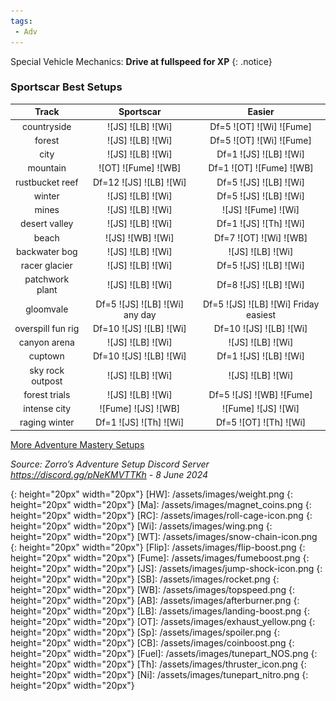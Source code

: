 ```yaml
---
tags:
 - Adv
---
```

Special Vehicle Mechanics: **Drive at fullspeed for XP**
{: .notice}  

### Sportscar Best Setups

Track | Sportscar | Easier  
 :--: |  :--: |  :--:  
countryside | ![JS] ![LB] ![Wi]  | Df=5 ![OT] ![Wi] ![Fume]  
forest | ![JS] ![LB] ![Wi]  | Df=5 ![OT] ![Wi] ![Fume]  
city | ![JS] ![LB] ![Wi]  | Df=1 ![JS] ![LB] ![Wi]  
mountain | ![OT] ![Fume] ![WB]  | Df=1 ![OT] ![Fume] ![WB]  
rustbucket reef | Df=12 ![JS] ![LB] ![Wi]  | Df=5 ![JS] ![LB] ![Wi]  
winter | ![JS] ![LB] ![Wi]  | Df=5 ![JS] ![LB] ![Wi]  
mines | ![JS] ![LB] ![Wi]  | ![JS] ![Fume] ![Wi]  
desert valley | ![JS] ![LB] ![Wi]  | Df=1 ![JS] ![Th] ![Wi]  
beach | ![JS] ![WB] ![Wi]  | Df=7 ![OT] ![Wi] ![WB]  
backwater bog | ![JS] ![LB] ![Wi]  | ![JS] ![LB] ![Wi]  
racer glacier | ![JS] ![LB] ![Wi]  | Df=5 ![JS] ![LB] ![Wi]  
patchwork plant | ![JS] ![LB] ![Wi]  | Df=8 ![JS] ![LB] ![Wi]  
gloomvale | Df=5 ![JS] ![LB] ![Wi] any day  | Df=5 ![JS] ![LB] ![Wi]  Friday easiest  
overspill fun rig | Df=10 ![JS] ![LB] ![Wi]  | Df=10 ![JS] ![LB] ![Wi]  
canyon arena | ![JS] ![LB] ![Wi]  | ![JS] ![LB] ![Wi]  
cuptown | Df=10 ![JS] ![LB] ![Wi]  | Df=1 ![JS] ![LB] ![Wi]  
sky rock outpost | ![JS] ![LB] ![Wi]  | ![JS] ![LB] ![Wi]  
forest trials | ![JS] ![LB] ![Wi]  | Df=5 ![JS] ![WB] ![Fume]  
intense city | ![Fume] ![JS] ![WB]  | ![Fume] ![JS] ![Wi]  
raging winter | Df=1 ![JS] ![Th] ![Wi]  | Df=5 ![OT] ![Th] ![Wi]  

[More Adventure Mastery Setups](/info/#adventures)  

*Source: Zorro’s Adventure Setup Discord Server https://discord.gg/pNeKMVTTKh - 8 June 2024*

[AC]: /assets/images/aircontrol.png
{: height="20px" width="20px"}
[HW]: /assets/images/weight.png
{: height="20px" width="20px"}
[Ma]: /assets/images/magnet_coins.png
{: height="20px" width="20px"}
[RC]: /assets/images/roll-cage-icon.png
{: height="20px" width="20px"}
[Wi]: /assets/images/wing.png
{: height="20px" width="20px"}
[WT]: /assets/images/snow-chain-icon.png
{: height="20px" width="20px"}
[Flip]: /assets/images/flip-boost.png
{: height="20px" width="20px"}
[Fume]: /assets/images/fumeboost.png
{: height="20px" width="20px"}
[JS]: /assets/images/jump-shock-icon.png
{: height="20px" width="20px"}
[SB]: /assets/images/rocket.png
{: height="20px" width="20px"}
[WB]: /assets/images/topspeed.png
{: height="20px" width="20px"}
[AB]: /assets/images/afterburner.png
{: height="20px" width="20px"}
[LB]: /assets/images/landing-boost.png
{: height="20px" width="20px"}
[OT]: /assets/images/exhaust_yellow.png
{: height="20px" width="20px"}
[Sp]: /assets/images/spoiler.png
{: height="20px" width="20px"}
[CB]: /assets/images/coinboost.png
{: height="20px" width="20px"}
[Fuel]: /assets/images/tunepart_NOS.png
{: height="20px" width="20px"}
[Th]: /assets/images/thruster_icon.png
{: height="20px" width="20px"}
[Ni]: /assets/images/tunepart_nitro.png
{: height="20px" width="20px"}


